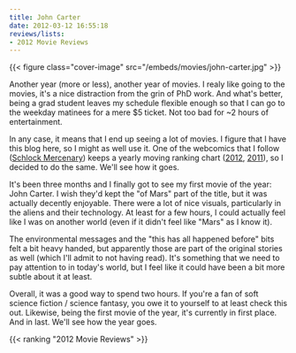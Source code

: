 ```yaml
---
title: John Carter
date: 2012-03-12 16:55:18
reviews/lists:
- 2012 Movie Reviews
---
```

{{< figure class="cover-image" src="/embeds/movies/john-carter.jpg" >}}

Another year (more or less), another year of movies. I realy like going to the movies, it's a nice distraction from the grin of PhD work. And what's better, being a grad student leaves my schedule flexible enough so that I can go to the weekday matinees for a mere $5 ticket. Not too bad for ~2 hours of entertainment.

<!--more-->

In any case, it means that I end up seeing a lot of movies. I figure that I have this blog here, so I might as well use it. One of the webcomics that I follow (<a title="Schlock Mercenary" href="http://www.schlockmercenary.com">Schlock Mercenary</a>) keeps a yearly moving ranking chart (<a title="Howard's 2012 Movie Rankings" href="http://www.schlockmercenary.com/pages/2012-movies">2012</a>, <a title="Howard's 2011 Movie Rankings" href="http://www.schlockmercenary.com/pages/2011-movies">2011</a>), so I decided to do the same. We'll see how it goes.

It's been three months and I finally got to see my first movie of the year: John Carter. I wish they'd kept the "of Mars" part of the title, but it was actually decently enjoyable. There were a lot of nice visuals, particularly in the aliens and their technology. At least for a few hours, I could actually feel like I was on another world (even if it didn't feel like "Mars" as I know it).

The environmental messages and the "this has all happened before" bits felt a bit heavy handed, but apparently those are part of the original stories as well (which I'll admit to not having read). It's something that we need to pay attention to in today's world, but I feel like it could have been a bit more subtle about it at least.

Overall, it was a good way to spend two hours. If you're a fan of soft science fiction / science fantasy, you owe it to yourself to at least check this out. Likewise, being the first movie of the year, it's currently in first place. And in last. We'll see how the year goes.

{{< ranking "2012 Movie Reviews" >}}
